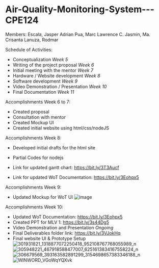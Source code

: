 # Air-Quality-Monitoring-System---CPE124

Members:
Escala, Jasper Adrian
Pua, Marc Lawrence C.
Jasmin, Ma. Crisanta
Lanuza, Rodmar

Schedule of Activities:

 - Conceptualization *Week 5*
 - Writing of the project proposal *Week 6*
 - Initial meeting with the mentor *Week 7*
 - Hardware / Website development *Week 8*
 - Software development *Week 9*
 - Video Demonstration / Presentation *Week 10*
 - Final Documentation *Week 11*

Accomplishments Week 6 to 7:
- Created proposal
- Consultation with mentor
- Created Mockup UI
- Created initial website using html/css/nodeJS

Accomplishments Week 8:
- Developed initial drafts for the html site
- Partial Codes for nodejs

- Link for updated gantt chart: https://bit.ly/3T3Aucf
- Link for updated WoT Documentation: https://bit.ly/3Eohpx5

Accomplishments Week 9:
- Updated Mockup for WoT UI
![image](https://user-images.githubusercontent.com/114989767/194764194-421deead-af48-4811-8691-ac8393619c98.png)

Accomplishments Week 10:
- Updated WoT Documentation: https://bit.ly/3Eohpx5
- Created PPT for MLV 1: https://bit.ly/3s44Dg5
- Video Demonstration and Presentation *Ongoing*
- Final Deliverables folder link: https://bit.ly/3VJokHq
- Final website UI & Prototype Setup
![301931821_1318877072250418_952108767768055989_n](https://user-images.githubusercontent.com/114989767/196605092-6a72e998-b6de-4ec3-9e91-4f7699b9a722.png)
![305948221_467918588477007_6251613834167558224_n](https://user-images.githubusercontent.com/114989767/196925974-1752ccb7-2a66-4802-b965-8d5b14982c42.png)
![306679569_393163582891299_3154698657383346188_n](https://user-images.githubusercontent.com/114989767/196605111-6522e46b-1150-4b3f-b2b6-1abf1841191f.png)
![WINWORD_VGoWqYQXvk](https://user-images.githubusercontent.com/114989767/196605404-28feb639-0563-44d7-852a-258dfeb4a672.png)



